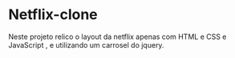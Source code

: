 # Netflix-clone
Neste projeto relico o layout da netflix apenas com HTML e CSS e JavaScript , e utilizando um carrosel do jquery.
